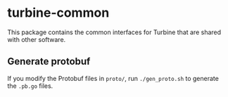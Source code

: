 # turbine-common

This package contains the common interfaces for Turbine that are shared with other software.

## Generate protobuf

If you modify the Protobuf files in `proto/`, run `./gen_proto.sh` to generate the `.pb.go` files.